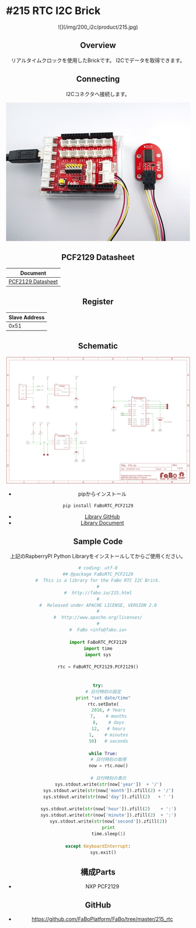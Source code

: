 # #215 RTC I2C Brick

<center>![](/img/200_i2c/product/215.jpg)
<!--COLORME-->

## Overview
リアルタイムクロックを使用したBrickです。
I2Cでデータを取得できます。

## Connecting
I2Cコネクタへ接続します。

![](/img/200_i2c/connect/215_rtc_connect.jpg)

## PCF2129 Datasheet
| Document |
| -- |
| [PCF2129 Datasheet](http://cache.nxp.com/documents/data_sheet/PCF2129.pdf) |

## Register
| Slave Address |
| -- |
| 0x51 |

## Schematic
![](/img/200_i2c/schematic/215_rtc.png)

- pipからインストール
```
pip install FaBoRTC_PCF2129
```
- [Library GitHub](https://github.com/FaBoPlatform/FaBoRTC-PCF2129-Python)
- [Library Document](http://fabo.io/doxygen/FaBoRTC-PCF2129-Python/)

## Sample Code

上記のRapberryPI Python Libraryをインストールしてからご使用ください。

```python
# coding: utf-8
## @package FaBoRTC_PCF2129
#  This is a library for the FaBo RTC I2C Brick.
#
#  http://fabo.io/215.html
#
#  Released under APACHE LICENSE, VERSION 2.0
#
#  http://www.apache.org/licenses/
#
#  FaBo <info@fabo.io>

import FaBoRTC_PCF2129
import time
import sys

rtc = FaBoRTC_PCF2129.PCF2129()


try:
    # 日付時刻の設定
    print "set date/time"
    rtc.setDate(
        2016, # Years
        7,    # months
        8,    # days
        12,   # hours
        1,    # minutes
        50)   # seconds

    while True:
        # 日付時刻の取得
        now = rtc.now()

        # 日付時刻の表示
        sys.stdout.write(str(now['year'])  + '/')
        sys.stdout.write(str(now['month']).zfill(2) + '/')
        sys.stdout.write(str(now['day']).zfill(2)   + ' ')

        sys.stdout.write(str(now['hour']).zfill(2)    + ':')
        sys.stdout.write(str(now['minute']).zfill(2)  + ':')
        sys.stdout.write(str(now['second']).zfill(2))
        print
        time.sleep(1)

except KeyboardInterrupt:
    sys.exit()
```


## 構成Parts
- NXP PCF2129

## GitHub
- https://github.com/FaBoPlatform/FaBo/tree/master/215_rtc
